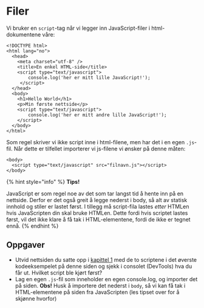 # Filer

Vi bruker en `script`-tag når vi legger inn JavaScript-filer i html-dokumentene våre:

```markup
<!DOCTYPE html>
<html lang="no">
  <head>
    <meta charset="utf-8" />
    <title>En enkel HTML-side</title>
    <script type="text/javascript">
        console.log('her er mitt lille JavaScript!');
     </script>
  </head>
  <body>
    <h1>Hello World</h1>
    <p>Min første nettside</p>
    <script type="text/javascript">
        console.log('her er mitt andre lille JavaScript!');
    </script>
  </body>
</html>
```

Som regel skriver vi ikke script inne i html-filene, men har det i en egen `.js`-fil. Når dette er tilfellet importerer vi js-filene vi ønsker på denne måten:

```markup
<body>
  <script type="text/javascript" src="filnavn.js"></script>
</body>
```

{% hint style="info" %}
**Tips!**

JavaScript er som regel noe av det som tar langst tid å hente inn på en nettside. Derfor er det også greit å legge nederst i body, så alt av statisk innhold og stiler er lastet først. I tillegg må script-fila lastes _etter_ HTMLen hvis JavaScripten din skal bruke HTMLen. Dette fordi hvis scriptet lastes først, vil det ikke klare å få tak i HTML-elementene, fordi de ikke er tegnet ennå.
{% endhint %}

## Oppgaver

* Utvid nettsiden du satte opp i [kapittel 1](../cover/) med de to scriptene i det øverste kodeeksempelet på denne siden og sjekk i consolet \(DevTools\) hva du får ut. Hvilket script ble kjørt først?
* Lag en egen `.js`-fil som inneholder en egen console.log, og importer det på siden. **Obs!** Husk å importere det nederst i `body`, så vi kan få tak i HTML-elementene på siden fra JavaScripten \(les tipset over for å skjønne hvorfor\)

